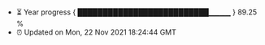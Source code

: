 - ⏳ Year progress { ██████████████████████████▁▁▁▁ } 89.25 %
- ⏰ Updated on Mon, 22 Nov 2021 18:24:44 GMT

